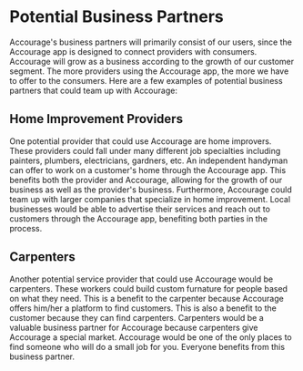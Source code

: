 # Potential Business Partners

Accourage's business partners will primarily consist of our users, since the Accourage app is designed to connect providers with consumers.
Accourage will grow as a business according to the growth of our customer segment. The more providers using the Accourage app, the more 
we have to offer to the consumers. Here are a few examples of potential business partners that could team up with Accourage:

## Home Improvement Providers
One potential provider that could use Accourage are home improvers. These providers could fall under many different job specialties including
painters, plumbers, electricians, gardners, etc.  An independent handyman can offer to work on a customer's home through the Accourage app. 
This benefits both the provider and Accourage, allowing for the growth of our business as well as the provider's business. Furthermore, 
Accourage could team up with larger companies that specialize in home improvement. Local businesses would be able to advertise their services
and reach out to customers through the Accourage app, benefiting both parties in the process.

## Carpenters
Another potential service provider that could use Accourage would be carpenters. These workers could build custom furnature for people based on what they need. This is a benefit to the carpenter because Accourage offers him/her a platform to find customers. This is also a benefit to the customer because they can find carpenters. Carpenters would be a valuable business partner for Accourage because carpenters give Accourage a special market. Accourage would be one of the only places to find someone who will do a small job for you. Everyone benefits from this business partner.
